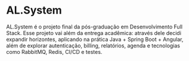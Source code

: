 # AL.System
AL.System é o projeto final da pós-graduação em Desenvolvimento Full Stack. Esse projeto vai além da entrega acadêmica: através dele decidi expandir horizontes, aplicando na prática Java + Spring Boot + Angular, além de explorar autenticação, billing, relatórios, agenda e tecnologias como RabbitMQ, Redis, CI/CD e testes.
